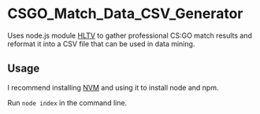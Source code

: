 # CSGO_Match_Data_CSV_Generator

Uses node.js module [HLTV](https://github.com/gigobyte/HLTV) to gather professional CS:GO match results and reformat it into a CSV file that can be used in data mining.

## Usage
I recommend installing [NVM](https://github.com/creationix/nvm) and using it to install node and npm.

Run `node index` in the command line.

